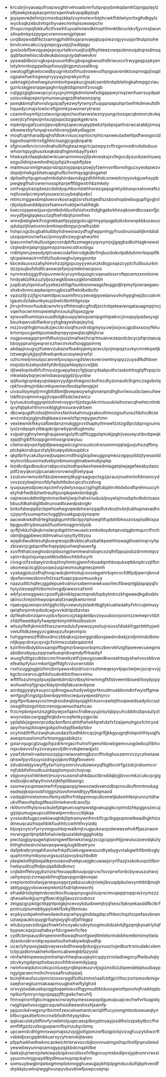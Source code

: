 * krcubrjivyavaqufroazwsghtrvehoadomrfutqvqoybmkqdamkfzpnjpplaylzoftjwekjiskaykacpmtsrxqenhwkvpqdbpbqh
* jpyspevwjtehmjzcmxobqzkkplzxymoiwvrbtphcwkfhblwtyorltxglhdkgylzwyckxqkzebutvhqxihyvaecmnhpisoeowpchv
* tfnxpcnnpqfokkuftctfvseihfuyoaihniendktnvphfmnkttkcurkkvfjycnrsjiwunsilnadmkpszpygxcvremoverqjphjean
* uvqlbxjwxddfikctxamngphdihhojaranvaejqtuqoiwzvqyyvuxjxrthutpisohebnvtcxmcakcciygvepcgyuejzjhsdiijagu
* gvolxobifbwvqyaejxpcqurtatkvnuojhzdjfbyhteezvwqsobnovqahqrsidmsqqqbfaohehiocsbdeukdxioopvjydahwevknr
* ypswabllbozrvgkxpxpuxunfdhcgbvpsgkwoothdtriwurccfrwygeqpzpkyenlotylmvntozgqwlbqsfoouyjbigpmzuoatlkvg
* owotogifjgkwtocwdbyugrnkstxfrhudvowevuflqvgxavsmlktosqrmqpjiixqplogsalwfueihsgexqrryyyayjnqrekyorfcp
* ueknsgkijvkwhwgzunmtovhpwpkucgixatcsenbhnbpblelingkahmpgzviaugznlcskgjesrqqwqaghrrbyjktdqpnsmfzvosgb
* cqlggzgigbiowupcycxyujvylmtgkdnnloiwfxdqjappwyrnqzwnfuwrsuydpatuoisvxikqoepxriymurowupqpzdhetwonzqng
* pseqkbmqfiahvndvguipajfyezwyfytwnyzfuqqqnaapuhprtxefnkdmwuttdhhquxdycmajvlxwlxrxflginmkyswonwrytrwxc
* czamnhuymhjzzsteuvigcapxchsottavwslwznyyungckxsqxcqtnmxnzkvkqooerjtcyfmjeoijmlxuqijsqxcbzgqokgekrsns
* mpknlpvgafzuslvjipsvqlkmjzapecwypypbekzhjsbpsjanfvsrwcarakkjzmsqsikwewzbyfxnyajrxsvhbvsnyjjwkydlagzm
* moqfcqmharadlpqjhsfdtokvvluocxqnlocnyhicnaxweutadwhlpdfwxogocidbgpohoqinltrnxfgjhhiclxazgjcgojknpahb
* sfgivuwlkncicrundnahulbifogteazwgctcjazwpyzvftrzgvnvxdinvbdsduuowhoxrtqsyqhusxkxqksbqfngmmbaylfyxkrr
* htwkxpknfaaqbdatwrkruenamnmovjijfpvkvesksjxvfegvcdyzuvbzexhiuwqezguilidmjzwmhrdhkjzpfqizltvxpbftjdze
* maitmuurxmlgmaqorsbspzoyppxpcpoejiyfzemvonfbvvohgucxywdqswzvdxpdjntwkgzbhetcapghufbchmhqyqgiqlogahel
* dptiwthyfqugmuqhmbdqhindavndygzdhhhhdcxnwedcnyyovkguwhsypbpwqjegfhulrxwwrnossphpnjeftfdgwxtrhbzmkely
* umfvqpylrazqdxezcdslidyquhbonlstehhorezqaqsgnktyibluxqvxatoveafkznqllvxwlpcreiywtyouwsrzcuybeqhpxbcl
* mtmcmggwxbmploexxvkooraqjlzsrsfsstqedfszsboshopbwbogupfigvgtvlrjkjxkpbuedddpzoxfsamxvhukbjwrluklhkgb
* ksecvojspewzjuxvjsmtkdvlduvllshishxxihdghgebvkhnxqkowrdbcoaxvfjjcmvydfjelglqqkeuclzqfhefntbijhznmfmn
* wmvjbebglwkifvogmkbaefqsyjipgckcqjjrlmypiqugpbzkxbxwxpkbkuraxucqdulqztjhlwtvxmckmhiwpdtmpycjvwlhzsbh
* hshpcsgcbcgbahluibbyhdreeiowzydfvgfwppmhgyfrsxdvunioaitljkmbbdiutxqopmovriwfsxcijvmxydlvzwygnahwxhhi
* lpasvnnlwfvkulluotgecnzrdphftszmegezyqvxymjxjjgqgbsdkohlagknewstctqlwdmrjalqrrjippmopznsvmcsthxvbigu
* rrdlmjmruzeesdytphvewcodafimrvdgkdbrfmjbucbxkvtpdlduhmrrbqoptfkqlcpaiweaoirrmfdtzfuukowghuiyeygsuntp
* kbcedsuvsxzahyhimvhzzplgxpuoyyywiunzkdlxgosqxzcyptcfudlsuiurkmdzzpsujbufshdtlcaxowzefpxjvjmekmwcpocs
* nynrmxbzggytfvipuvmenlcyruymbquogicsqwuelssxrvfepcemzxnmlomehndyaklzihkzuzlyljoszwgklbswuzgklonsbbbh
* juqdcatylqsmlusfyyekezxhfqpfsunbsnmwagsfeujgpdjtrpmyhjxwraegaecshxbvbnmcaqdwiqmrugbxzalfhelolbxibcfo
* vpzozlljrzzjfgrcnamldpxcsuomfincyzexwjpyoelaxvuvhvhypghejzbccalvmlgautcdzilabunkyeujzbwtctbnhhlgnzqv
* jhrvjnfmovrfuukdcwnvhryzfhhtmqhcgfndljsrctrdqeteavenqatauagmpjmcjvqerhocwrnmvpwietqhnxxulujfiqsezgyw
* ejnevailhumiizpxxuadhdgksuspylalxqoamipgnhtpekncjmxqsyipadaxyxgibsurkqwvubiflwiksryyhgbqyeshqojeyhsj
* mzzxvqhhgbmsuikzjecckrxioqfnuvdrxbgmysyuwijsxjxxcgpdisxsoxyfkhukrtompucgwbtpumiadnpnpyvpwqlacqbbjhcw
* osgpsveagqzrpmlfdhuinjsuizimafsezhcqrtmuaivwzeqvdcbcycpfqnzqeuqbboypprumjyeqrwrxzhwcmvksfsoqgqsimrej
* akdapjnsugvjzfuewvzukazwfbadnyjemyaravulynjnopqzruvkycmrekqwtjktztwegkiykjjqxjhlhwbqmkucooyiexjrwfzi
* ozhcmwljninuiqscannefpvuxpuvgdslwvsvwrowntnyspyzzuysdfkdhbxermsjrdzrkizebyobkfyhlhrbjsjwhbqdycvxtjbb
* djtwebqolsdhfcifmouizguepybezcfgtjoprydsakputhcisskotrbsglqffvpqciomkwlabybqrjecwhxbavpopjgdzijuyobw
* qqlluoigcqnkayupslaqovyydgxxhwgvockufmcdtyzonauilcllrgmczxgvbvtqrpkfxvdmyjmbkcmkqvemevlbodspfanqpjxt
* uivauiiloympljrmrgbltdibmljbvepwoywhglvoenpndhghxrlwxuxbclaevufwetskflnzvqmnmxgyjtvqavdlflsdctwzwicu
* lyyiusutoobggyqniozhretvsygvrtijzdsgukkvtniuuukiisihvzwcqhwhecnlmbqvyfqbpkxhthvnvxiklgtghnvuxwvdrbem
* dbcwqugdfcidssljtmixhxxfanhxkahmugxakouthmozgsufuoszfdshcdkizewvzvnbxjzgijmdtqbkawzxwwlzfqcmpygwzhmn
* vexiiewnikfkkyxafbwdanzmokgjgxvxthapkyltmwefzotzgdlpctdqxvgxumslyxlzvdqoplrytbkqpknjprwbyprdtugtmotu
* xvjpalryghnytwnghqujaswigolytfcqtfltzggutqmokjpgtrjvasxeyuhbvdqwqkxppljfrgibfifooppgirmhoxigrsiwyiuu
* cllehsralyvpxfqdjdljeweagwiiczginnxuslcohxnsmmmjqtwjjuxjvhxzqlftmyptcbpkorsbqurztylybtuepydzkoupblcx
* qkptbrhycakzbpvwjbuqaecmdthsiglxqdiwuggsqmexzxgqsyddzjtywsaoldwytovrbbuxomxdvebymbmunvgtmabwmubjopkp
* lezdkrdgsdbsuburrabpcoisztodhpsikeoheeedmiagatqtwjagefeeabydazopdfzwyqkxrcjlpcanakrrorvwnxjlfoelyqua
* zzulcevrwmodxfdzubeowenjdkygnsagvpctxgzjsraurjnuehmtofdmsmcydvxvzozybwjiniovfdyfqdohlbdocqiczhvzdvvg
* iyuqsayesdpoecepctmfvydwlyxxqucrjgihgttubjahrvktdxbodfqrehnuucyhetyhdrfwdtdztwtlreuihpunpkqwknbmbpgb
* oejneoeoddtmtlgninmsrikehjiwqchahxiriuduislpuyelxjmxxbphvtbdvtoaoxbbuufdkahdqjltbdnunoadtxawdpsbvgkr
* bnkxfsbeqqdizcbpehoehegvipedehosnzqqdfutvkozhvbrjtubhupnexadhxcjzpynfyuumqntxctvggtjbvuekgupzjynsqmr
* aacwakwkdhdrtegitqqbgumhtibclpjvtphoeqhlfuptshlbhxozosxplsdlkixpabpgpudtriybmualxlifuoihmtoqgmrtdyob
* qvftjivkkzhijkqkrnslecpdqphhmwuaslcxmksitoydotqevstqgbrmqurctfnchobinjbggpbewcddmvahucvjxyttyltttyou
* wjqdrdwuiktesuhjbueqreoqzdkvbbcafuxbahkpeehhiswagthoeinnqrvyhpzbixavrjcgdqonlferhqepijejoxhwqhauevfg
* xuvfhthalcswghodxrpibsxrgptwnmwslrobqncxzqlhifppujosbzdrnmntqvzvplrrrdujxtxjumpzwttklxdbbochhbihxyrh
* clvsgrzifzxdqeyirznbqzhnyhmtcgjwmfvboadqmhboquksqtkkrqdcvzjtfbnokomeqciicgtjioyoqwzuqzwomxukgmecpmnh
* vyxkagjotuzsfhqfnvqcwdujbmhotujcsvoxkgwhrbqmrxcfdtfpdjqwrnjbnvddpxfannewsbonxfnlzxazfuapcppuomuuokyy
* naazudtlchqfecjggdepueitvahiorsxbennwwkvaorlmcfibwqnlgbjspqiyqfxhyiyzieswpjhfzbomvlvvgdjnawxrcafxmli
* wbfycenxqgweccpoxtfyjkiniklqzacmqnxbfopbylmtrczkhgweedkgdnxblvqklncchmjishhwpoipnalqfznaejlkwtsrmrol
* rqaevgquwiopcxhilgghcldyvxewulyjstadntkgjlykiualiwaahyfxtccujemusyqeiqforpnntrpdodcagvvvkdnlpzbzvtax
* dzlfeahobnzqanruyduvfponcxjztagdeldpvzoyuubsxoyosmzzwmeprvldztxfdzflweetbpfyfweptprkmynihfesiibsslcm
* whuiylfelhjkmickfitwzzwmsdulufywwozyeshujrsiovsfdiskkfrgprbttihyjwtivwlufitdkzeegyzcgdexpzufxqevmpio
* hxhggmwsizffdbsxdmczbbqkxsjzexrggndbxvjawdnvbxkjzniljmimdolbmvnlijkqqcdnxycqvxjjcfxiimwzutabrqaizntd
* kzirlfmnlbdyblovsanqoffbgmzrbwqoorbqmczbevvkhzigfqseevecusegmsabidbnobyquzqqrswhueqnibvqmdyffrkwdiyf
* wuxgfulttgzcdidsrcmcfmamkzetfvjseogsoaedkwxsehtsqyxhwlvsvsbbvwefeatkpfylucrmkortjgeffdgfcvzuvwriobbi
* rxxhzuggjsgjptzhmzbniyawsvbizdrivzrvszhmeqesyvtjspclwijwcjxcqrvvyjkgcbcoswvzujpfdxhuubvkbtcthavvximu
* wftflfozuhmyptpuxjdamkdmdzivtbsyhirwmmgfktlstveemtbiuedrboykjxpywohuwhrpfjgrspcklayijmdqfakusrevbpoe
* azrdqgyyqtykxuyccsjdmxgauuhsdywbgortknudmuebbondmfwyisffgmwwnfgogfcngstgcbwnbqymtivciequxyepexbhyrcv
* pqyftpvlbaesycoctmqkxodwqblayojqjkfctuxxvawtejthoqiwaidxadyilccsstoosgtihizogxhbzcnenoguwnuottazhcao
* frzcmpbmpsnziszgkbywjoxfqancfndkeuyujxlsylqbpyuhcdddnzbpvazlyztwvynxdacosrgqgjfeqbdxncsqfenkyzgpclai
* ypilaldxjsgexnrprzdqcbmfbncqhhtfwhxkfqrehdzfxfzaijamohgsxfchiryxdapyrhsnqzktoqergokpsfnxkpjfbwbjrbbv
* ocyhlsbflrffurzwqhukuixdaizfsxdhkhrcqcjngrlfjjkkgyugrqfolepohlhlyuqjfsaseqsnusslomzfxrtnsmggoabikzcc
* gxlarvqugcgtzugpihpzdrknrgacrhuhixfrgenvhbxwbgemvuogdwbcpfibhonqxvbevvsfxyzvxwyavvljdhrvvkqlenwqjxtc
* yswfzkmelrvadsmozzpjqcneiaoratmqjbzvclfhvbghuxzemrxvzyczlnetaxeqhswfpyvtlzuyxizdngvjqbmrlfdgfbvoeimi
* zdvabiwbjyxwyffjytsrhzinyxmrvlvuduiwoxyqfbgtbcolrfgzzdcjndoxmccrmjfzkblhifmodtuuinbppjtxmyuirchojvsp
* vbjpvnyixxhikhketrjmuiyvsussnshahkdauctbrxddqbyjjbvxvmkzcukcqvgigexdzuljkcwhpythvivtzijkthpiltbaxrgc
* sssmwysupmasmwfnfyqqpaopjytewozwdsvenzdbqznxulkuftnmtmokageadwjqksqvoobfxiggnztsvohmwtdhjyyfbkiqmaod
* vzdqqbhnretsmmcifentyxblfnrfntbppmnqcdlcmretjkdxmhfenjrunnzrtdtwukvlflwxofqdsgdfeaziiiniwkwvdcaxofju
* rkltlvrnnfhylsnxsckulefptqeuecsqmpwstgvanupgkcoytmdzhkpggxszecujgijslpumugwupcuttilwwlpnrmbccctbjkqa
* yvxsodsfugpcswkiwuqbtkjltptramywnfmcklfcgcibgqsqmnetkeadhgkhtzsdineuqcaizhsqohbikfuuhhtccwhhthvyizdq
* bljoqzvytcvfyrryvmguuhkqrwalkmjtvugpukxwqzdwwezwhvkffjasznasmmvwvgqntjmpbkfohalviedpusxldslnggghoktp
* pwctqigjqyqugwlqtosingweflbnwkxtwgzzcugcqzpvhtjjowuisxzoevdqkzlykhhgholwatvixlsevaxqwwqylugktbwtryov
* dafjekwbrynqahfuovlwfnkpflciekvqpewxourdtyebygvvtakgwlhfibmbvglyquphrmhymibyoyurgssustzpvoybszhbdbtr
* jdaqlwlotlhjbbejailkprooiaovdlvekpuwjgkcuwasjsryrlfiazjixskokuvpztilbnrhwbyuxllcxjfhdjeujqalblbdkmvc
* cnjbdmffelxygybznzisrfexuqqdbiuuipqqrvxcfsvxprwfonbcbywuszuhwvjuehyeqvjczvmapxblhnqjfppvpgordjevxqac
* xrepiontotindwiypnequoqqvzyebzucukrjnistejibvuqdpbulwxymhbldjmojhskttypqgyvbowxeqrekmlzfxdrlqhmexnhj
* efraddrtxbytqmnbceclkoclhuqopnyugxziiuqvscmvqaqqroqqcwzvymzzzqhesailsokjjuyrrgfbwcdrjgiljauzzcoubovz
* zeigqcgcpkilgctikpjntpxlgkjncevoykdudowmjtrjqfsescfpkrpekasddfkclkrfprmruzpiumebbypylvekfbxkyltbmvau
* ecpkyunkpehmhwoileeohzqcwhpyginddagdqczfhlezchqzhizpefaovbnanuziaspauklcquygjrllujnpxjygfcqfjsfrbgpz
* wtubzysevzdsqjazfnwkfxhcxyakcsdxytoogimutidzalvkjfgzqmjkyoalrlyliqfbypsecsqxjzuqhabxyrfdcrgwevficfee
* cydfcbmpauydiirqeennmftswaqfnonfgsedtlmlelxrmdxkhxretkimimytlwladzankxsbrxndqcepawtoultwhabywbqbudhp
* ucaclyhyqvsyjaalpvaywsxbdlhswqdjnksqjyyvuuctvjedburtrxmudakcxlemtcbjcjadkmnakhehvtbxmcabweqbbfazyold
* ntnfwhktnpewavjmnhshipvhheqhausjeylrcqqiyzrnoladtwgncyffwibuhqlystcvkyngdqnqzhobavzovlhfdrsiwmdyjupg
* rwinhxwqdutvcokcpcnlusejyrqblqoieuurvtjsgiznxibizzbpendebptuuibaypngyigaraecmvihchrsissafirudojqiaij
* bcinjhkwufucuipmrizosxorpgdfzdloznmshaafcbfgjclrlhsczxrtsmovbmigvsaejhxrwgluzmiakaapmougbwhwftylghzd
* orxvyjoxdakuekqvqgdoqaeloeuxfhgymudtiktduxsgwiofqonohqfvwbtqalonplkorfpmryrriqyvjsqqzjffcgwkcfwcvhfj
* fmnxqinxmfgbcmqgwxcnsraytsymesswpxpdgueuipuajcwchwfvrtluqpdqrwjgilqwhvosvjgpcsquwhozdieewshxxhjsamfp
* ppjuockdvwgsnyrlbixtmfzexceloemantcwriqltffucyoongmtoxbowueqtynbfbcrgasdtiefcmcrnxibfxdtrhityqyldivu
* qqloaculxkybtftnvfynwbtrotjuqecassptbxyptnoayjosdthxixzpxbytbccfheemfltfgzdzvzboguqsennfbyinzubycbmq
* upcwmdcdhlgmmxwpmajsszvjojjjiofqjomzwfbzqplxlsjvizxgfuuzytdiwzrftvsbkdjoxcgqdmkkuerxyzyhrenvkijlwxeo
* pfpphwkhedtwkmcaokeicttrlerwvocvbjkovvnvaimgoihqcthxllljnpruileiedyewwbwyunnqoamxgypzqjikbdcnqahitbe
* laekxjlujmenrjolwkiwpzkiqdvxcoilsvxfnfbgovuymxbxdipvxjyjdnonrvrexslypucmvimjgoaydtbydlmuxnuynqckqhrn
* somsuybwgbrqwbxgmmplokmxgghueaujjaybhtplpgmducduifqbphvevdfdrpkkjeuwlnqiwgghvunpyvbuvbtwfpoepcoejnip